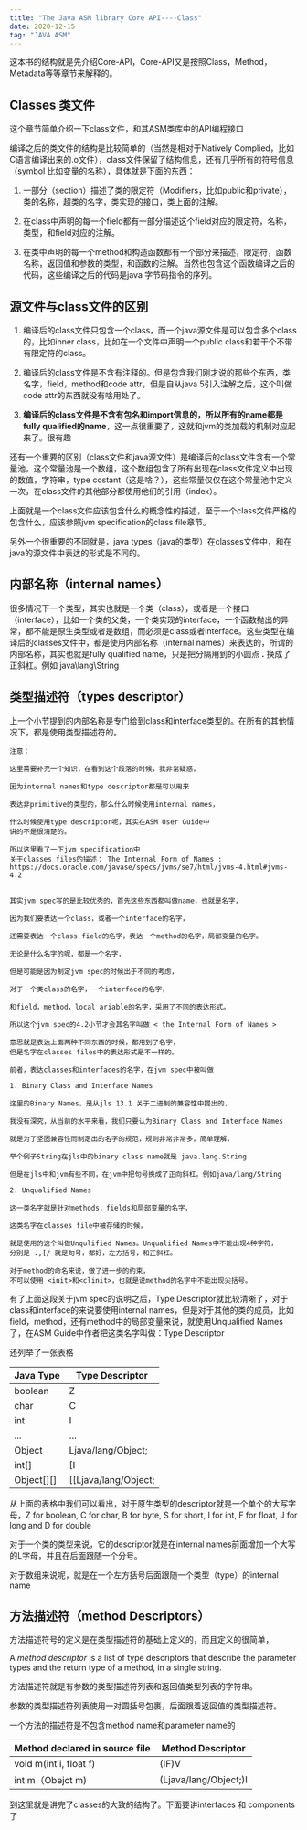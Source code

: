 ```yaml
---
title: "The Java ASM library Core API----Class" 
date: 2020-12-15
tag: "JAVA ASM"
---
```


这本书的结构就是先介绍Core-API，Core-API又是按照Class，Method，Metadata等等章节来解释的。

## Classes 类文件

这个章节简单介绍一下class文件，和其ASM类库中的API编程接口

编译之后的类文件的结构是比较简单的（当然是相对于Natively Complied，比如C语言编译出来的.o文件），class文件保留了结构信息，还有几乎所有的符号信息（symbol 比如变量的名称），具体就是下面的东西：

1. 一部分（section）描述了类的限定符（Modifiers，比如public和private），类的名称，超类的名字，类实现的接口，类上面的注解。

2. 在class中声明的每一个field都有一部分描述这个field对应的限定符，名称，类型，和field对应的注解。

3. 在类中声明的每一个method和构造函数都有一个部分来描述，限定符，函数名称，返回值和参数的类型，和函数的注解。当然也包含这个函数编译之后的代码，这些编译之后的代码是java 字节码指令的序列。

## 源文件与class文件的区别

1. 编译后的class文件只包含一个class，而一个java源文件是可以包含多个class的，比如inner class，比如在一个文件中声明一个public class和若干个不带有限定符的class。

2. 编译后的class文件是不含有注释的。但是包含我们刚才说的那些个东西，类名字，field，method和code attr，但是自从java 5引入注解之后，这个叫做code attr的东西就没有啥用处了。

3. **编译后的class文件是不含有包名和import信息的，所以所有的name都是fully qualified的name**，这一点很重要了，这就和jvm的类加载的机制对应起来了。很有趣

还有一个重要的区别（class文件和java源文件）是编译后的class文件含有一个常量池，这个常量池是一个数组，这个数组包含了所有出现在class文件定义中出现的数值，字符串，type costant（这是啥？），这些常量仅仅在这个常量池中定义一次，在class文件的其他部分都使用他们的引用（index）。

上面就是一个class文件应该包含什么的概念性的描述，至于一个class文件严格的包含什么，应该参照jvm specification的class file章节。

另外一个很重要的不同就是，java types（java的类型）在classes文件中，和在java的源文件中表达的形式是不同的。

## 内部名称（internal names）

很多情况下一个类型，其实也就是一个类（class），或者是一个接口（interface），比如一个类的父类，一个类实现的interface，一个函数抛出的异常，都不能是原生类型或者是数组，而必须是class或者interface。这些类型在编译后的classes文件中，都是使用内部名称（internal names）来表达的，所谓的内部名称，其实也就是fully qualified name，只是把分隔用到的小圆点 **.** 换成了正斜杠。例如 java\lang\String

## 类型描述符（types descriptor）

上一个小节提到的内部名称是专门给到class和interface类型的。在所有的其他情况下，都是使用类型描述符的。

```text
注意：

这里需要补充一个知识，在看到这个段落的时候，我非常疑惑，

因为internal names和type descriptor都是可以用来

表达非primitive的类型的，那么什么时候使用internal names，

什么时候使用type descriptor呢，其实在ASM User Guide中
讲的不是很清楚的。

所以这里看了一下jvm specification中
关于classes files的描述： The Internal Form of Names : 
https://docs.oracle.com/javase/specs/jvms/se7/html/jvms-4.html#jvms-4.2


其实jvm spec写的是比较优秀的，首先这些东西都叫做name，也就是名字，

因为我们要表达一个class，或者一个interface的名字，

还需要表达一个class field的名字，表达一个method的名字，局部变量的名字。

无论是什么名字的呢，都是一个名字，

但是可能是因为制定jvm spec的时候出于不同的考虑，

对于一个类class的名字，一个interface的名字，

和field，method，local ariable的名字，采用了不同的表达形式。

所以这个jvm spec的4.2小节才会其名字叫做 < the Internal Form of Names >

意思就是表达上面两种不同东西的时候，都用到了名字，
但是名字在classes files中的表达形式是不一样的。

前者，表达classes和interfaces的名字，在jvm spec中被叫做

1. Binary Class and Interface Names

这里的Binary Names，是从jls 13.1 关于二进制的兼容性中提出的，

我没有深究，从当前的水平来看，我们只要认为Binary Class and Interface Names

就是为了坚固兼容性而制定出的名字的规范，规则非常非常多，简单理解，

举个例子String在jls中的binary class name就是 java.lang.String

但是在jls中和jvm有些不同，在jvm中把句号换成了正向斜杠。例如java/lang/String

2. Unqualified Names

这一类名字就是针对methods，fields和局部变量的名字，

这类名字在classes file中被存储的时候，

就是使用的这个叫做Unqulified Names。Unqualified Names中不能出现4种字符，
分别是 .,[/ 就是句号，都好，左方括号，和正斜杠。

对于method的命名来说，做了进一步的约束，
不可以使用 <init>和<clinit>，也就是说method的名字中不能出现尖括号。
```


有了上面这段关于jvm spec的说明之后，Type Descriptor就比较清晰了，对于class和interface的来说要使用internal names，但是对于其他的类的成员，比如field，method，还有method中的局部变量来说，就使用Unqualified Names了，在ASM Guide中作者把这类名字叫做：Type Descriptor

还列举了一张表格

Java Type | Type Descriptor
------------ | -------------
boolean | Z
char | C
int | I
... | ...
Object | Ljava/lang/Object;
int[] | [I
Object[][] | [[Ljava/lang/Object;

从上面的表格中我们可以看出，对于原生类型的descriptor就是一个单个的大写字母，Z for boolean, C for char, B for byte, S for short, I for int, F for float, J for long and D for double

对于一个类的类型来说，它的descriptor就是在internal names前面增加一个大写的L字母，并且在后面跟随一个分号。

对于数组来说呢，就是在一个左方括号后面跟随一个类型（type）的internal name

## 方法描述符（method Descriptors）

方法描述符号的定义是在类型描述符的基础上定义的，而且定义的很简单，

A *method descriptor* is a list of type descriptors that describe the parameter types and the return type of a method, in a single string.

方法描述符就是有参数的类型描述符列表和返回值类型列表的字符串。

参数的类型描述符列表使用一对圆括号包裹，后面跟着返回值的类型描述符。

一个方法的描述符是不包含method name和parameter name的


Method declared in source file | Method Descriptor
-------------------------------|-------------------
void m(int i, float f) | (IF)V
int m（Obejct m) | (Ljava/lang/Object;)I

到这里就是讲完了classes的大致的结构了。下面要讲interfaces 和 components了
